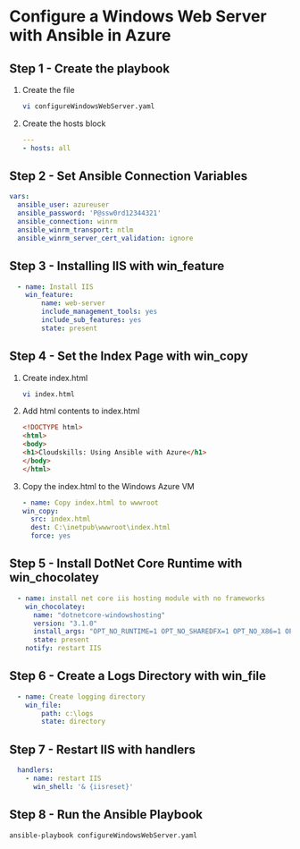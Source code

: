 # Configure a Windows Web Server with Ansible in Azure

## Step 1 - Create the playbook

1. Create the file

    ```bash
    vi configureWindowsWebServer.yaml
    ```

2. Create the hosts block

    ```yml
    ---
    - hosts: all
    ```

## Step 2 - Set Ansible Connection Variables

```yaml
vars:
  ansible_user: azureuser
  ansible_password: 'P@ssw0rd12344321'
  ansible_connection: winrm
  ansible_winrm_transport: ntlm
  ansible_winrm_server_cert_validation: ignore
```

## Step 3 - Installing IIS with win_feature

```yaml
  - name: Install IIS
    win_feature:
        name: web-server
        include_management_tools: yes
        include_sub_features: yes
        state: present
```

## Step 4 - Set the Index Page with win_copy

1. Create index.html

    ```bash
    vi index.html
    ```

2. Add html contents to index.html

    ```html
    <!DOCTYPE html>
    <html>
    <body>
    <h1>Cloudskills: Using Ansible with Azure</h1>
    </body>
    </html>
    ```

3. Copy the index.html to the Windows Azure VM

    ```yml
    - name: Copy index.html to wwwroot
    win_copy:
      src: index.html
      dest: C:\inetpub\wwwroot\index.html
      force: yes
    ```

## Step 5 - Install DotNet Core Runtime with win_chocolatey

```yaml
  - name: install net core iis hosting module with no frameworks
    win_chocolatey:
      name: "dotnetcore-windowshosting"
      version: "3.1.0"
      install_args: "OPT_NO_RUNTIME=1 OPT_NO_SHAREDFX=1 OPT_NO_X86=1 OPT_NO_SHARED_CONFIG_CHECK=1"
      state: present
    notify: restart IIS
```

## Step 6 - Create a Logs Directory with win_file

```yaml
  - name: Create logging directory
    win_file:
        path: c:\logs
        state: directory
```

## Step 7 - Restart IIS with handlers

```yaml
  handlers:
    - name: restart IIS
      win_shell: '& {iisreset}'
```

## Step 8 - Run the Ansible Playbook

```bash
ansible-playbook configureWindowsWebServer.yaml
```
